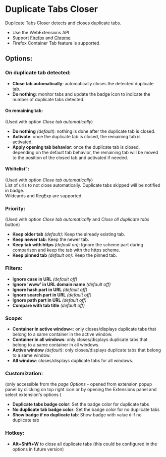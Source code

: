 # Duplicate Tabs Closer


Duplicate Tabs Closer detects and closes duplicate tabs.

* Use the WebExtensions API
* Support [Firefox](https://addons.mozilla.org/en-US/firefox/addon/duplicate-tabs-closer) and [Chrome](https://chrome.google.com/webstore/detail/duplicate-tabs-closer/gnmdbogfankgjepgglmmfmbnimcmcjle)
* Firefox Container Tab feature is supported.

## Options:

### On duplicate tab detected:

* **Close tab automatically**: automatically closes the detected duplicate tab.
* **Do nothing**: monitor tabs and update the badge icon to indicate the number of duplicate tabs detected.

#### On remaining tab:
(Used with option *Close tab automatically*)  
* **Do nothing** *(default)*: nothing is done after the duplicate tab is closed.
* **Activate**: once the duplicate tab is closed, the remaining tab is activated.
* **Apply opening tab behavior**: once the duplicate tab is closed, depending on the default tab behavior, the remaining tab will be moved to the position of the closed tab and activated if needed.

#### Whiltelist":
(Used with option *Close tab automatically*)  
List of urls to not close automatically. Duplicate tabs skipped will be notified in badge.  
Wildcards and RegExp are supported.


### Priority:
(Used with option *Close tab automatically* and *Close all duplicate tabs* button)  
* **Keep older tab** *(default)*: Keep the already existing tab.
* **Keep newer tab**: Keep the newer tab.
* **Keep tab with https** *(default on)*: Ignore the scheme part during comparison and keep the tab with the https scheme.
* **Keep pinned tab** *(default on)*: Keep the pinned tab.


### Filters:

* **Ignore case in URL** *(default off)*
* **Ignore 'www' in URL domain name** *(default off)*
* **Ignore hash part in URL** *(default off)*
* **Ignore search part in URL** *(default off)*
* **Ignore path part in URL** *(default off)*
* **Compare with tab title** *(default off)*


### Scope:

* **Container in active window<**: only closes/displays duplicate tabs that belong to a same container in the active window.
* **Container in all windows**: only closes/displays duplicate tabs that belong to a same container in all windows.
* **Active window** *(default)*: only closes/displays duplicate tabs that belong to a same window.
* **All window**: closes/displays duplicate tabs for all windows.


### Customization:
(only accessible from the *page Options* - opened from extension popup panel by clicking on top right icon or by opening the Extensions panel and select extension's options )

* **Duplicate tabs badge color**: Set the badge color for duplicate tabs
* **No duplicate tab badge color**: Set the badge color for no duplicate tabs
* **Show badge if no duplicate tab**: Show badge with value `0` if no duplicate tab


### Hotkey:

* **Alt+Shift+W** to close all duplicate tabs (this could be configured in the options in future version)
